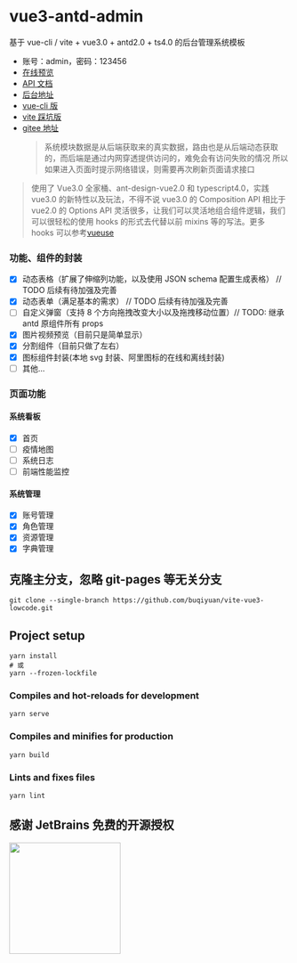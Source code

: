 # vue3-antd-admin

基于 vue-cli / vite + vue3.0 + antd2.0 + ts4.0 的后台管理系统模板

- 账号：admin，密码：123456
- [在线预览](http://buqiyuan.gitee.io/vue3-antd-admin/)
- [API 文档](http://29135jo738.zicp.vip/api/v1/docs/)
- [后台地址](https://github.com/buqiyuan/nestjs-mysql-api)
- [vue-cli 版](https://github.com/buqiyuan/vue3-antd-admin)
- [vite 踩坑版](https://github.com/buqiyuan/vite-vue3-admin)
- [gitee 地址](https://gitee.com/buqiyuan/vue3-antd-admin)
  > 系统模块数据是从后端获取来的真实数据，路由也是从后端动态获取的，而后端是通过内网穿透提供访问的，难免会有访问失败的情况
  > 所以如果进入页面时提示网络错误，则需要再次刷新页面请求接口

> 使用了 Vue3.0 全家桶、ant-design-vue2.0 和 typescript4.0，实践 vue3.0 的新特性以及玩法，不得不说 vue3.0 的 Composition API 相比于 vue2.0 的 Options API
> 灵活很多，让我们可以灵活地组合组件逻辑，我们可以很轻松的使用 hooks 的形式去代替以前 mixins 等的写法。更多 hooks 可以参考[vueuse](https://vueuse.org/functions.html)

### 功能、组件的封装

- [x] 动态表格（扩展了伸缩列功能，以及使用 JSON schema 配置生成表格） // TODO 后续有待加强及完善
- [x] 动态表单（满足基本的需求） // TODO 后续有待加强及完善
- [ ] 自定义弹窗（支持 8 个方向拖拽改变大小以及拖拽移动位置）// TODO: 继承 antd 原组件所有 props
- [x] 图片视频预览（目前只是简单显示）
- [x] 分割组件（目前只做了左右）
- [x] 图标组件封装(本地 svg 封装、阿里图标的在线和离线封装)
- [ ] 其他...

### 页面功能

#### 系统看板

- [x] 首页
- [ ] 疫情地图
- [ ] 系统日志
- [ ] 前端性能监控

#### 系统管理

- [x] 账号管理
- [x] 角色管理
- [x] 资源管理
- [x] 字典管理

## 克隆主分支，忽略 git-pages 等无关分支

```shell
git clone --single-branch https://github.com/buqiyuan/vite-vue3-lowcode.git
```

## Project setup

```
yarn install
# 或
yarn --frozen-lockfile
```

### Compiles and hot-reloads for development

```
yarn serve
```

### Compiles and minifies for production

```
yarn build
```

### Lints and fixes files

```
yarn lint
```

## 感谢 JetBrains 免费的开源授权

<a href="https://www.jetbrains.com/?from=Mybatis-PageHelper" target="_blank">
<img src="https://user-images.githubusercontent.com/1787798/69898077-4f4e3d00-138f-11ea-81f9-96fb7c49da89.png" height="200"/></a>

